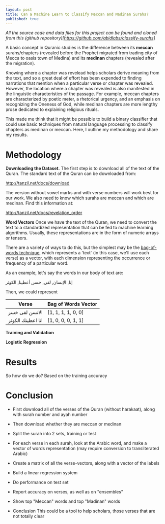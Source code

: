 ```yaml
---
layout: post
title: Can a Machine Learn to Classify Meccan and Madinan Surahs?
published: true
---
```


*All the source code and data files for this project can be found and cloned from this (github repository)[https://github.com/abidlabs/classify-surahs]*

A basic concept in Quranic studies is the difference between its **meccan** surahs/chapters (revealed before the Prophet migrated from trading city of Mecca to oasis town of Medina) and its **medinan** chapters (revealed after the migration). 

Knowing where a chapter was revelead helps scholars derive meaning from the text, and so a great deal of effort has been expended to finding narrations that mention when a particular verse or chapter was revealed. However, the location where a chapter was revealed is also manifested in the linguistic characteristics of the passage. For example, meccan chapters are characterized by poetic meter, a rhetorical urgency, and an emphasis on recognizing the Oneness of God, while medinan chapters are more lengthy prose dedicated to explaining religious rituals.

This made me think that it might be possible to build a binary classifier that could use basic techniques from natural language processing to classify chapters as medinan or meccan. Here, I outline my methodology and share my results.

# Methodology

**Downloading the Dataset.** The first step is to download all of the text of the Quran. The standard text of the Quran can be downloaded from:

<http://tanzil.net/docs/download>

The version without vowel marks and with verse numbers will work best for our work. We also need to know which surahs are meccan and which are medinan. Find this information at:

<http://tanzil.net/docs/revelation_order>

**Word Vectors** Once we have the text of the Quran, we need to convert the text to a standardized representation that can be fed to machine learning algorithms. Usually, these representations are in the form of numeric arrays or tensors.

There are a variety of ways to do this, but the simplest may be the [bag-of-words technique](https://en.wikipedia.org/wiki/Bag-of-words_model), which represents a 'text' (in this case, we'll use each verse) as a vector, with each dimension representing the occurrence or frequency of a particular word.

As an example, let's say the words in our body of text are:

إنا, الإنسان, لفي, خسر, أعطينا, الكوثر

Then, we could represent 

| Verse         | Bag of Words Vector   |
| ------------- |---------------| 
| الانسن لفى خسر      | [1, 1, 1, 1, 0, 0] |
| انا اعطينك الكوثر     | [1, 0, 0, 0, 1, 1] |


**Training and Validation**

**Logistic Regression**

# Results

So how do we do? Based on the training accuracy

# Conclusion

- First download all of the verses of the Quran (without harakaat), along with surah number and ayah number
- Then download whether they are meccan or medinan
- Split the surah into 2 sets, training or test
- For each verse in each surah, look at the Arabic word, and make a vector of words representation (may require conversion to transliterated Arabic)

- Create a matrix of all the verse-vectors, along with a vector of the labels
- Build a linear regression system
- Do performance on test set
- Report accuracy on verses, as well as on "ensembles"
- Show top "Meccan" words and top "Madinan" words

- Conclusion
This could be a tool to help scholars, those verses that are not totally clear
